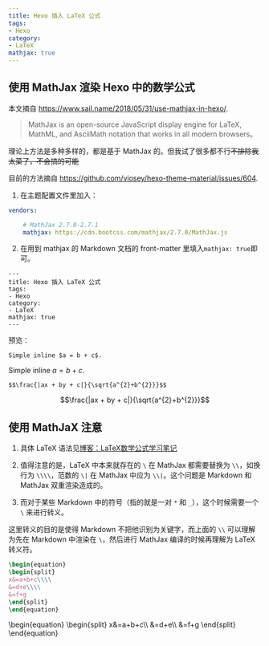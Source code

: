```yaml
---
title: Hexo 插入 LaTeX 公式
tags:
- Hexo
category:
- LaTeX
mathjax: true
---
```


## 使用 MathJax 渲染 Hexo 中的数学公式

本文摘自 https://www.sail.name/2018/05/31/use-mathjax-in-hexo/.

> MathJax is an open-source JavaScript display engine for LaTeX, MathML, and AsciiMath notation that works in all modern browsers。

理论上方法是多种多样的，都是基于 MathJax 的。但我试了很多都不行~~不排除我太菜了，不会搞的可能~~

目前的方法摘自 https://github.com/viosey/hexo-theme-material/issues/604.

1. 在主题配置文件里加入：

```yml
vendors:

    # MathJax 2.7.0-2.7.1
    mathjax: https://cdn.bootcss.com/mathjax/2.7.0/MathJax.js
```

2. 在用到 mathjax 的 Markdown 文档的 front-matter 里填入`mathjax: true`即可。

```
---
title: Hexo 插入 LaTeX 公式
tags:
- Hexo
category:
- LaTeX
mathjax: true
---
```

预览：

`Simple inline $a = b + c$.`

Simple inline $a = b + c$.

`$$\frac{|ax + by + c|}{\sqrt{a^{2}+b^{2}}}$$`

$$\frac{|ax + by + c|}{\sqrt{a^{2}+b^{2}}}$$

## 使用 MathJaX 注意

1. 具体 LaTeX 语法见[博客：LaTeX数学公式学习笔记](../LaTeX-math-equation)

2. 值得注意的是，LaTeX 中本来就存在的 `\` 在 MathJax 都需要替换为 `\\`，如换行为 `\\\\`，范数的 `\|` 在 MathJax 中应为 `\\|`。这个问题是 Markdown 和 MathJax 双重渲染造成的。

3. 而对于某些 Markdown 中的符号（指的就是一对 `*` 和 `_`），这个时候需要一个 `\` 来进行转义。

这里转义的目的是使得 Markdown 不把他识别为关键字，而上面的 `\\` 可以理解为先在 Markdown 中渲染在 `\`，然后进行 MathJax 编译的时候再理解为 LaTeX 转义符。

```latex
\begin{equation}
\begin{split}
x&=a+b+c\\\\
&=d+e\\\\
&=f+g
\end{split}
\end{equation}
```

\begin{equation}
\begin{split}
x&=a+b+c\\\\
&=d+e\\\\
&=f+g
\end{split}
\end{equation}

